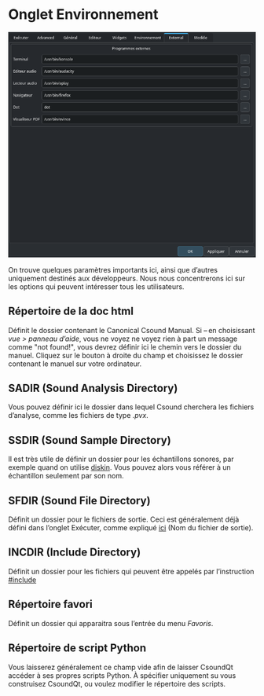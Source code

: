 # Onglet Environnement
![](../02-images-configuration/06-onglet_environnement.png)

On trouve quelques paramètres importants ici, ainsi que d’autres uniquement destinés aux développeurs. Nous nous concentrerons ici sur les  options qui peuvent intéresser tous les utilisateurs.

## Répertoire de la doc html
Définit le dossier contenant le Canonical Csound Manual. Si – en choisissant _vue > panneau d’aide_, vous ne voyez ne voyez rien à part un message comme "not found!", vous devrez définir ici le chemin vers le dossier du manuel. Cliquez sur le bouton à droite du champ et choisissez le dossier contenant le manuel sur votre ordinateur.

## SADIR (Sound Analysis Directory)
Vous pouvez définir ici le dossier dans lequel Csound cherchera les fichiers d’analyse, comme les fichiers de type _.pvx_.

## SSDIR (Sound Sample Directory)
Il est très utile de définir un dossier pour les échantillons sonores, par exemple quand on utilise [diskin](http://csound.github.io/docs/manual/diskin.html). Vous pouvez alors vous référer à un échantillon seulement par son nom.

## SFDIR (Sound File Directory)
Définit un dossier pour le fichiers de sortie. Ceci est généralement déjà défini dans l’onglet Exécuter, comme expliqué [ici](01-run-tab.md) (Nom du fichier de sortie).

## INCDIR (Include Directory)
Définit un dossier pour les fichiers qui peuvent être appelés par l’instruction [#include](https://csound.com/docs/manual-fr/include.html)

## Répertoire favori
Définit un dossier qui apparaitra sous l’entrée du menu _Favoris_.

## Répertoire de script Python
Vous laisserez généralement ce champ vide afin de laisser CsoundQt accéder à ses propres scripts Python. À spécifier uniquement su vous construisez CsoundQt, ou voulez modifier le répertoire des scripts.